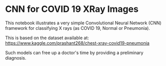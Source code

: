# CNN for COVID 19 XRay Images

This notebook illustrates a very simple Convolutional Neural Network (CNN) framework for classifying X rays (as COVID 19, Normal or Pneumonia).

This is based on the dataset available at: https://www.kaggle.com/prashant268/chest-xray-covid19-pneumonia

Such models can free up a doctor's time by providing a preliminary diagnosis.
